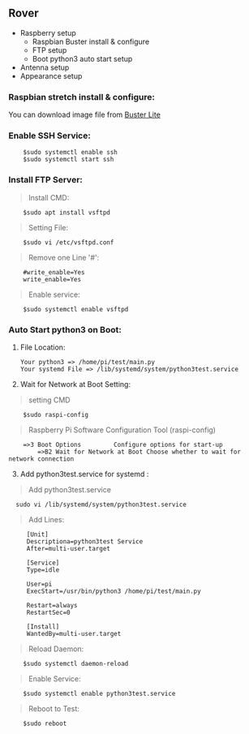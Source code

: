 ## Rover
* Raspberry setup 
    * Raspbian Buster install & configure         
    * FTP setup
    * Boot python3 auto start setup
* Antenna setup 
* Appearance setup

### Raspbian stretch install & configure:
You can download image file from [Buster Lite](https://downloads.raspberrypi.org/raspbian_lite_latest)

### Enable SSH Service:
        $sudo systemctl enable ssh
        $sudo systemctl start ssh

### Install FTP Server:
>Install CMD:

        $sudo apt install vsftpd

>Setting File:

        $sudo vi /etc/vsftpd.conf

>Remove one Line '#':

        #write_enable=Yes
        write_enable=Yes
>Enable service:

        $sudo systemctl enable vsftpd

### Auto Start python3 on Boot:
1.  File Location:
        
        Your python3 => /home/pi/test/main.py
        Your systemd File => /lib/systemd/system/python3test.service
        
2.  Wait for Network at Boot Setting:
>setting CMD

        $sudo raspi-config
        
> Raspberry Pi Software Configuration Tool (raspi-config) 
   
        =>3 Boot Options         Configure options for start-up
            =>B2 Wait for Network at Boot Choose whether to wait for network connection

             
3. Add python3test.service for systemd :
>Add python3test.service
        
      sudo vi /lib/systemd/system/python3test.service
        
>Add Lines:

         [Unit]
         Descriptiona=python3test Service
         After=multi-user.target

         [Service]
         Type=idle

         User=pi        
         ExecStart=/usr/bin/python3 /home/pi/test/main.py

         Restart=always
         RestartSec=0

         [Install]
         WantedBy=multi-user.target
 >Reload Daemon:
 
        $sudo systemctl daemon-reload
 
 >Enable Service:
 
        $sudo systemctl enable python3test.service

>Reboot to Test:

        $sudo reboot
